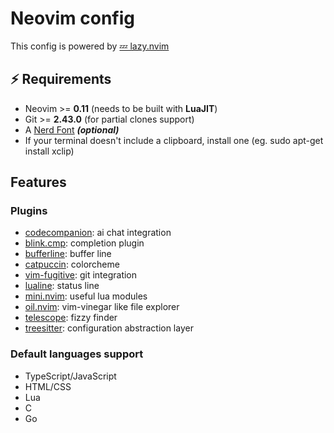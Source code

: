 # Neovim config

This config is powered by [💤 lazy.nvim](https://github.com/folke/lazy.nvim)

## ⚡️ Requirements

- Neovim >= **0.11** (needs to be built with **LuaJIT**)
- Git >= **2.43.0** (for partial clones support)
- A [Nerd Font](https://www.nerdfonts.com/) **_(optional)_**
- If your terminal doesn't include a clipboard, install one (eg. sudo apt-get install xclip)

## Features

### Plugins

- [codecompanion](https://github.com/olimorris/codecompanion.nvim): ai chat integration
- [blink.cmp](https://github.com/saghen/blink.cmp): completion plugin
- [bufferline](https://github.com/akinsho/bufferline.nvim): buffer line
- [catpuccin](https://github.com/catppuccin/nvim): colorcheme
- [vim-fugitive](https://github.com/tpope/vim-fugitive): git integration
- [lualine](https://github.com/nvim-lualine/lualine.nvim): status line
- [mini.nvim](https://github.com/echasnovski/mini.nvim): useful lua modules
- [oil.nvim](https://github.com/stevearc/oil.nvim): vim-vinegar like file explorer
- [telescope](https://github.com/nvim-telescope/telescope.nvim): fizzy finder
- [treesitter](https://github.com/nvim-treesitter/nvim-treesitter): configuration abstraction layer

### Default languages support

- TypeScript/JavaScript
- HTML/CSS
- Lua
- C
- Go
